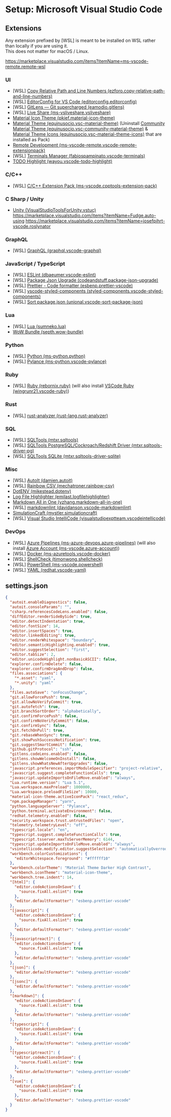 # Setup: Microsoft Visual Studio Code

## Extensions

Any extension prefixed by \[WSL] is meant to be installed on WSL rather than locally if you are using it.\
This does not matter for macOS / Linux.

https://marketplace.visualstudio.com/items?itemName=ms-vscode-remote.remote-wsl

### UI

- \[WSL] [Copy Relative Path and Line Numbers (ezforo.copy-relative-path-and-line-numbers)](https://marketplace.visualstudio.com/items?itemName=ezforo.copy-relative-path-and-line-numbers)
- \[WSL] [EditorConfig for VS Code (editorconfig.editorconfig)](https://marketplace.visualstudio.com/items?itemName=EditorConfig.EditorConfig)
- \[WSL] [GitLens — Git supercharged (eamodio.gitlens)](https://marketplace.visualstudio.com/items?itemName=eamodio.gitlens)
- \[WSL] [Live Share (ms-vsliveshare.vsliveshare)](https://marketplace.visualstudio.com/items?itemName=ms-vsliveshare.vsliveshare)
- [Material Icon Theme (pkief.material-icon-theme)](https://marketplace.visualstudio.com/items?itemName=PKief.material-icon-theme)
- [Material Theme (equinusocio.vsc-material-theme)](https://marketplace.visualstudio.com/items?itemName=Equinusocio.vsc-material-theme) (Uninstall [Community Material Theme (equinusocio.vsc-community-material-theme)](https://marketplace.visualstudio.com/items?itemName=Equinusocio.vsc-community-material-theme) & [Material Theme Icons (equinusocio.vsc-material-theme-icons)](https://marketplace.visualstudio.com/items?itemName=Equinusocio.vsc-material-theme-icons) that are installed as Pack)
- [Remote Development (ms-vscode-remote.vscode-remote-extensionpack)](https://marketplace.visualstudio.com/items?itemName=ms-vscode-remote.vscode-remote-extensionpack)
- \[WSL] [Terminals Manager (fabiospampinato.vscode-terminals)](https://marketplace.visualstudio.com/items?itemName=fabiospampinato.vscode-terminals)
- [TODO Highlight (wayou.vscode-todo-highlight)](https://marketplace.visualstudio.com/items?itemName=wayou.vscode-todo-highlight)

### C/C++

- \[WSL] [C/C++ Extension Pack (ms-vscode.cpptools-extension-pack)](https://marketplace.visualstudio.com/items?itemName=ms-vscode.cpptools-extension-pack)

### C Sharp / Unity

- [Unity (VisualStudioToolsForUnity.vstuc)](https://marketplace.visualstudio.com/items?itemName=VisualStudioToolsForUnity.vstuc)
https://marketplace.visualstudio.com/items?itemName=Fudge.auto-using
https://marketplace.visualstudio.com/items?itemName=josefpihrt-vscode.roslynator

### GraphQL

- \[WSL] [GraphQL (graphql.vscode-graphql)](https://marketplace.visualstudio.com/items?itemName=GraphQL.vscode-graphql)

### JavaScript / TypeScript

- \[WSL] [ESLint (dbaeumer.vscode-eslint)](https://marketplace.visualstudio.com/items?itemName=dbaeumer.vscode-eslint)
- \[WSL] [Package Json Upgrade (codeandstuff.package-json-upgrade)](https://marketplace.visualstudio.com/items?itemName=codeandstuff.package-json-upgrade)
- \[WSL] [Prettier - Code formatter (esbenp.prettier-vscode)](https://marketplace.visualstudio.com/items?itemName=esbenp.prettier-vscode)
- \[WSL] [vscode-styled-components (styled-components.vscode-styled-components)](https://marketplace.visualstudio.com/items?itemName=styled-components.vscode-styled-components)
- \[WSL] [Sort package.json (unional.vscode-sort-package-json)](https://marketplace.visualstudio.com/items?itemName=unional.vscode-sort-package-json)

### Lua

- \[WSL] [Lua (sumneko.lua)](https://marketplace.visualstudio.com/items?itemName=sumneko.lua)
- [WoW Bundle (septh.wow-bundle)](https://marketplace.visualstudio.com/items?itemName=Septh.wow-bundle)

### Python

- \[WSL] [Python (ms-python.python)](https://marketplace.visualstudio.com/items?itemName=ms-python.python)
- \[WSL] [Pylance (ms-python.vscode-pylance)](https://marketplace.visualstudio.com/items?itemName=ms-python.vscode-pylance)

### Ruby

- \[WSL] [Ruby (rebornix.ruby)](https://marketplace.visualstudio.com/items?itemName=rebornix.Ruby) (will also install [VSCode Ruby (wingrunr21.vscode-ruby)](https://marketplace.visualstudio.com/items?itemName=wingrunr21.vscode-ruby))

### Rust

- \[WSL] [rust-analyzer (rust-lang.rust-analyzer)](https://marketplace.visualstudio.com/items?itemName=rust-lang.rust-analyzer)

### SQL

- \[WSL] [SQLTools (mtxr.sqltools)](https://marketplace.visualstudio.com/items?itemName=mtxr.sqltools)
- \[WSL] [SQLTools PostgreSQL/Cockroach/Redshift Driver (mtxr.sqltools-driver-pg)](https://marketplace.visualstudio.com/items?itemName=mtxr.sqltools-driver-pg)
- \[WSL] [SQLTools SQLite (mtxr.sqltools-driver-sqlite)](https://marketplace.visualstudio.com/items?itemName=mtxr.sqltools-driver-sqlite)

### Misc

- \[WSL] [AutoIt (damien.autoit)](https://marketplace.visualstudio.com/items?itemName=Damien.autoit)
- \[WSL] [Rainbow CSV (mechatroner.rainbow-csv)](https://marketplace.visualstudio.com/items?itemName=mechatroner.rainbow-csv)
- [DotENV (mikestead.dotenv)](https://marketplace.visualstudio.com/items?itemName=mikestead.dotenv)
- [Log File Highlighter (emilast.logfilehighlighter)](https://marketplace.visualstudio.com/items?itemName=emilast.LogFileHighlighter)
- [Markdown All in One (yzhang.markdown-all-in-one)](https://marketplace.visualstudio.com/items?itemName=yzhang.markdown-all-in-one)
- \[WSL] [markdownlint (davidanson.vscode-markdownlint)](https://marketplace.visualstudio.com/items?itemName=DavidAnson.vscode-markdownlint)
- [SimulationCraft (mystler.simulationcraft)](https://marketplace.visualstudio.com/items?itemName=Mystler.simulationcraft)
- \[WSL] [Visual Studio IntelliCode (visualstudioexptteam.vscodeintellicode)](https://marketplace.visualstudio.com/items?itemName=VisualStudioExptTeam.vscodeintellicode)

### DevOps

- \[WSL] [Azure Pipelines (ms-azure-devops.azure-pipelines)](https://marketplace.visualstudio.com/items?itemName=ms-azure-devops.azure-pipelines) (will also install [Azure Account (ms-vscode.azure-account)](https://marketplace.visualstudio.com/items?itemName=ms-vscode.azure-account))
- \[WSL] [Docker (ms-azuretools.vscode-docker)](https://marketplace.visualstudio.com/items?itemName=ms-azuretools.vscode-docker)
- \[WSL] [ShellCheck (timonwong.shellcheck)](https://marketplace.visualstudio.com/items?itemName=timonwong.shellcheck)
- \[WSL] [PowerShell (ms-vscode.powershell)](https://marketplace.visualstudio.com/items?itemName=ms-vscode.PowerShell)
- \[WSL] [YAML (redhat.vscode-yaml)](https://marketplace.visualstudio.com/items?itemName=redhat.vscode-yaml)

## settings.json

```json
{
  "autoit.enableDiagnostics": false,
  "autoit.consoleParams": "",
  "csharp.referencesCodeLens.enabled": false,
  "diffEditor.renderSideBySide": true,
  "editor.detectIndentation": true,
  "editor.fontSize": 14,
  "editor.insertSpaces": true,
  "editor.linkedEditing": true,
  "editor.renderWhitespace": "boundary",
  "editor.semanticHighlighting.enabled": true,
  "editor.suggestSelection": "first",
  "editor.tabSize": 2,
  "editor.unicodeHighlight.nonBasicASCII": false,
  "explorer.confirmDelete": false,
  "explorer.confirmDragAndDrop": false,
  "files.associations": {
    "*.asset": "yaml",
    "*.unity": "yaml"
  },
  "files.autoSave": "onFocusChange",
  "git.allowForcePush": true,
  "git.allowNoVerifyCommit": true,
  "git.autofetch": true,
  "git.branchSortOrder": "alphabetically",
  "git.confirmForcePush": false,
  "git.confirmNoVerifyCommit": false,
  "git.confirmSync": false,
  "git.fetchOnPull": true,
  "git.rebaseWhenSync": true,
  "git.showPushSuccessNotification": true,
  "git.suggestSmartCommit": false,
  "github.gitProtocol": "ssh",
  "gitlens.codeLens.enabled": false,
  "gitlens.showWelcomeOnInstall": false,
  "gitlens.showWhatsNewAfterUpgrades": false,
  "javascript.preferences.importModuleSpecifier": "project-relative",
  "javascript.suggest.completeFunctionCalls": true,
  "javascript.updateImportsOnFileMove.enabled": "always",
  "Lua.runtime.version": "Lua 5.1",
  "Lua.workspace.maxPreload": 1000000,
  "Lua.workspace.preloadFileSize": 10000,
  "material-icon-theme.activeIconPack": "react_redux",
  "npm.packageManager": "yarn",
  "python.languageServer": "Pylance",
  "python.terminal.activateEnvironment": false,
  "redhat.telemetry.enabled": false,
  "security.workspace.trust.untrustedFiles": "open",
  "telemetry.telemetryLevel": "off",
  "typescript.locale": "en",
  "typescript.suggest.completeFunctionCalls": true,
  "typescript.tsserver.maxTsServerMemory": 6144,
  "typescript.updateImportsOnFileMove.enabled": "always",
  "vsintellicode.modify.editor.suggestSelection": "automaticallyOverrodeDefaultValue",
  "workbench.colorCustomizations": {
    "editorWhitespace.foreground": "#ffffff10"
  },
  "workbench.colorTheme": "Material Theme Darker High Contrast",
  "workbench.iconTheme": "material-icon-theme",
  "workbench.tree.indent": 14,
  "[html]": {
    "editor.codeActionsOnSave": {
      "source.fixAll.eslint": true
    },
    "editor.defaultFormatter": "esbenp.prettier-vscode"
  },
  "[javascript]": {
    "editor.codeActionsOnSave": {
      "source.fixAll.eslint": true
    },
    "editor.defaultFormatter": "esbenp.prettier-vscode"
  },
  "[javascriptreact]": {
    "editor.codeActionsOnSave": {
      "source.fixAll.eslint": true
    },
    "editor.defaultFormatter": "esbenp.prettier-vscode"
  },
  "[json]": {
    "editor.defaultFormatter": "esbenp.prettier-vscode"
  },
  "[jsonc]": {
    "editor.defaultFormatter": "esbenp.prettier-vscode"
  },
  "[markdown]": {
    "editor.codeActionsOnSave": {
      "source.fixAll.eslint": true
    },
    "editor.defaultFormatter": "esbenp.prettier-vscode"
  },
  "[typescript]": {
    "editor.codeActionsOnSave": {
      "source.fixAll.eslint": true
    },
    "editor.defaultFormatter": "esbenp.prettier-vscode"
  },
  "[typescriptreact]": {
    "editor.codeActionsOnSave": {
      "source.fixAll.eslint": true
    },
    "editor.defaultFormatter": "esbenp.prettier-vscode"
  },
  "[vue]": {
    "editor.codeActionsOnSave": {
      "source.fixAll.eslint": true
    },
    "editor.defaultFormatter": "esbenp.prettier-vscode"
  }
}
```
